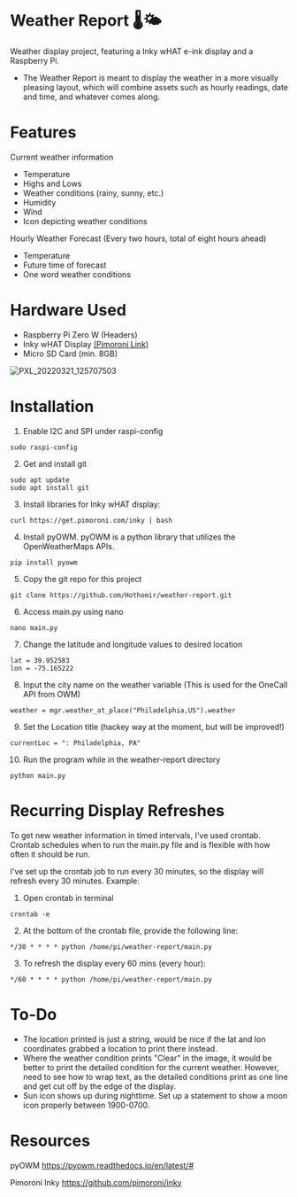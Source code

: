 # Weather Report 🌡️🌤️

Weather display project, featuring a Inky wHAT e-ink display and a Raspberry Pi.
- The Weather Report is meant to display the weather in a more visually pleasing layout, which will combine assets such as hourly readings, date and time, and whatever comes along.

# Features
Current weather information
- Temperature
- Highs and Lows
- Weather conditions (rainy, sunny, etc.)
- Humidity
- Wind
- Icon depicting weather conditions

Hourly Weather Forecast (Every two hours, total of eight hours ahead)
- Temperature
- Future time of forecast
- One word weather conditions 

# Hardware Used
- Raspberry Pi Zero W (Headers)
- Inky wHAT Display [(Pimoroni Link)](https://shop.pimoroni.com/products/inky-what?variant=21441988558931)
- Micro SD Card (min. 8GB)

![PXL_20220321_125707503](https://user-images.githubusercontent.com/10063060/159292479-1cd7e692-8db8-45ff-85c0-00bccddefe3d.jpg)

# Installation
1. Enable I2C and SPI under raspi-config
```
sudo raspi-config
```
2. Get and install git
```
sudo apt update
sudo apt install git
```
3. Install libraries for Inky wHAT display:
```
curl https://get.pimoroni.com/inky | bash
```
4. Install pyOWM. pyOWM is a python library that utilizes the OpenWeatherMaps APIs.
```
pip install pyowm
```
5. Copy the git repo for this project
```
git clone https://github.com/Hothomir/weather-report.git
```
6. Access main.py using nano
```
nano main.py
```
7. Change the latitude and longitude values to desired location
```
lat = 39.952583
lon = -75.165222
```
8. Input the city name on the weather variable (This is used for the OneCall API from OWM)
```
weather = mgr.weather_at_place("Philadelphia,US").weather
```
9. Set the Location title (hackey way at the moment, but will be improved!)
```
currentLoc = ": Philadelphia, PA"
```
10. Run the program while in the weather-report directory
```
python main.py
```
# Recurring Display Refreshes
To get new weather information in timed intervals, I've used crontab. Crontab schedules when to run the main.py file and is flexible with how often it should be run.

I've set up the crontab job to run every 30 minutes, so the display will refresh every 30 minutes. Example:
1. Open crontab in terminal
```
crontab -e
```
2. At the bottom of the crontab file, provide the following line:
```
*/30 * * * * python /home/pi/weather-report/main.py
```
3. To refresh the display every 60 mins (every hour):
```
*/60 * * * * python /home/pi/weather-report/main.py
```

# To-Do
- The location printed is just a string, would be nice if the lat and lon coordinates grabbed a location to print there instead.
- Where the weather condition prints "Clear" in the image, it would be better to print the detailed condition for the current weather. However, need to see how to wrap text, as the detailed conditions print as one line and get cut off by the edge of the display.
- Sun icon shows up during nighttime. Set up a statement to show a moon icon properly between 1900-0700.

# Resources

pyOWM
https://pyowm.readthedocs.io/en/latest/#

Pimoroni Inky
https://github.com/pimoroni/inky
